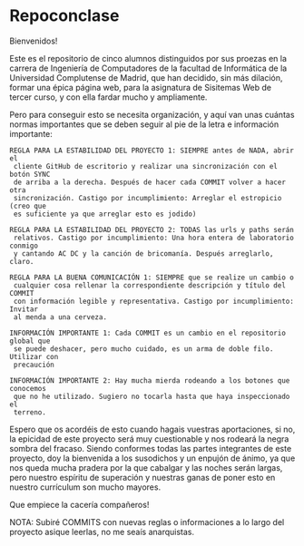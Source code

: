 # Repoconclase

Bienvenidos!

Este es el repositorio de cinco alumnos distinguidos por sus proezas en la carrera 
de Ingeniería de Computadores de la facultad de Informática de la Universidad 
Complutense de Madrid, que han decidido, sin más dilación, formar una épica página 
web, para la asignatura de Sisitemas Web de tercer curso, y con ella fardar mucho 
y ampliamente.

Pero para conseguir esto se necesita organización, y aquí van unas cuántas normas
importantes que se deben seguir al pie de la letra e información importante:

	REGLA PARA LA ESTABILIDAD DEL PROYECTO 1: SIEMPRE antes de NADA, abrir el 
	 cliente GitHub de escritorio y realizar una sincronización con el botón SYNC 
	 de arriba a la derecha. Después de hacer cada COMMIT volver a hacer otra 
	 sincronización. Castigo por incumplimiento: Arreglar el estropicio (creo que
	 es suficiente ya que arreglar esto es jodido)

	REGLA PARA LA ESTABILIDAD DEL PROYECTO 2: TODAS las urls y paths serán 
	 relativos. Castigo por incumplimiento: Una hora entera de laboratorio conmigo 
	 y cantando AC DC y la canción de bricomanía. Después arreglarlo, claro.
	 
	REGLA PARA LA BUENA COMUNICACIÓN 1: SIEMPRE que se realize un cambio o 
	 cualquier cosa rellenar la correspondiente descripción y título del COMMIT 
	 con información legible y representativa. Castigo por incumplimiento: Invitar 
	 al menda a una cerveza.
	 
	INFORMACIÓN IMPORTANTE 1: Cada COMMIT es un cambio en el repositorio global que
	 se puede deshacer, pero mucho cuidado, es un arma de doble filo. Utilizar con
	 precaución
	 
	INFORMACIÓN IMPORTANTE 2: Hay mucha mierda rodeando a los botones que conocemos
	 que no he utilizado. Sugiero no tocarla hasta que haya inspeccionado el 
	 terreno.

Espero que os acordéis de esto cuando hagais vuestras aportaciones, si no, la 
epicidad de este proyecto será muy cuestionable y nos rodeará la negra sombra del
fracaso. Siendo conformes todas las partes integrantes de este proyecto, doy la
bienvenida a los susodichos y un enpujón de ánimo, ya que nos queda mucha pradera
por la que cabalgar y las noches serán largas, pero nuestro espíritu de superación
y nuestras ganas de poner esto en nuestro currículum son mucho mayores.

Que empiece la cacería compañeros!

NOTA: Subiré COMMITS con nuevas reglas o informaciones a lo largo del proyecto 
asique leerlas, no me seaís anarquistas.
